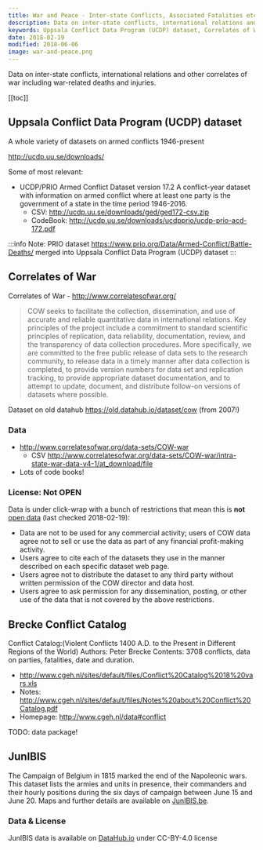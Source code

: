 ```yaml
---
title: War and Peace - Inter-state Conflicts, Associated Fatalities etc
description: Data on inter-state conflicts, international relations and other correlates of war including fatalities.
keywords: Uppsala Conflict Data Program (UCDP) dataset, Correlates of War, Brecke Conflict Catalog
date: 2018-02-19
modified: 2018-06-06
image: war-and-peace.png
---
```


Data on inter-state conflicts, international relations and other correlates of war including war-related deaths and injuries.

[[toc]]

## Uppsala Conflict Data Program (UCDP) dataset

A whole variety of datasets on armed conflicts 1946-present

http://ucdp.uu.se/downloads/

Some of most relevant:

* UCDP/PRIO Armed Conflict Dataset version 17.2 A conflict-year dataset with information on armed conflict where at least one party is the government of a state in the time period 1946-2016.
  * CSV: http://ucdp.uu.se/downloads/ged/ged172-csv.zip
  * CodeBook: http://ucdp.uu.se/downloads/ucdpprio/ucdp-prio-acd-172.pdf


:::info
Note: PRIO dataset https://www.prio.org/Data/Armed-Conflict/Battle-Deaths/ merged into Uppsala Conflict Data Program (UCDP) dataset
:::

## Correlates of War

Correlates of War - http://www.correlatesofwar.org/

> COW seeks to facilitate the collection, dissemination, and use of accurate and reliable quantitative data in international relations. Key principles of the project include a commitment to standard scientific principles of replication, data reliability, documentation, review, and the transparency of data collection procedures. More specifically, we are committed to the free public release of data sets to the research community, to release data in a timely manner after data collection is completed, to provide version numbers for data set and replication tracking, to provide appropriate dataset documentation, and to attempt to update, document, and distribute follow-on versions of datasets where possible.

Dataset on old datahub https://old.datahub.io/dataset/cow (from 2007!)

### Data

* http://www.correlatesofwar.org/data-sets/COW-war
  * CSV http://www.correlatesofwar.org/data-sets/COW-war/intra-state-war-data-v4-1/at_download/file
* Lots of code books!

### License: Not OPEN

Data is under click-wrap with a bunch of restrictions that mean this is **not** [open data][] (last checked 2018-02-19):

* Data are not to be used for any commercial activity; users of COW data agree not to sell or use the data as part of any financial profit-making activity.
* Users agree to cite each of the datasets they use in the manner described on each specific dataset web page.
* Users agree not to distribute the dataset to any third party without written permission of the COW director and data host.
* Users agree to ask permission for any dissemination, posting, or other use of the data that is not covered by the above restrictions.

[open data]: https://opendefinition.org/

## Brecke Conflict Catalog

Conflict Catalog:(Violent Conflicts 1400 A.D. to the Present in Different Regions of the World) Authors: Peter Brecke Contents: 3708 conflicts, data on parties, fatalities, date and duration.

* http://www.cgeh.nl/sites/default/files/Conflict%20Catalog%2018%20vars.xls
* Notes: http://www.cgeh.nl/sites/default/files/Notes%20about%20Conflict%20Catalog.pdf
* Homepage: http://www.cgeh.nl/data#conflict

TODO: data package!

## JunIBIS
The Campaign of Belgium in 1815 marked the end of the Napoleonic wars. This dataset lists the armies and units in presence, their commanders and their hourly positions during the six days of campaign between June 15 and June 20. Maps and further details are available on [JunIBIS.be](http://www.junibis.be).

### Data & License
JunIBIS data is available on [DataHub.io](https://datahub.io/andrejjh/junibis_data) under CC-BY-4.0 license
